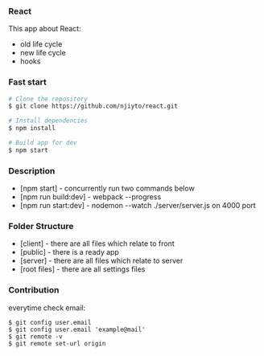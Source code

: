 ### React

This app about React:
* old life cycle
* new life cycle
* hooks

### Fast start
```sh
# Clone the repository
$ git clone https://github.com/njiyto/react.git

# Install dependencies
$ npm install

# Build app for dev
$ npm start
```

### Description
* [npm start] - concurrently run two commands below
* [npm run build:dev] - webpack --progress
* [npm run start:dev] -  nodemon --watch ./server/server.js on 4000 port

### Folder Structure
* [client] - there are all files which relate to front
* [public] - there is a ready app
* [server] - there are all files which relate to server
* [root files] - there are all settings files

### Contribution
everytime check email:
```
$ git config user.email
$ git config user.email 'example@mail'
$ git remote -v
$ git remote set-url origin
```